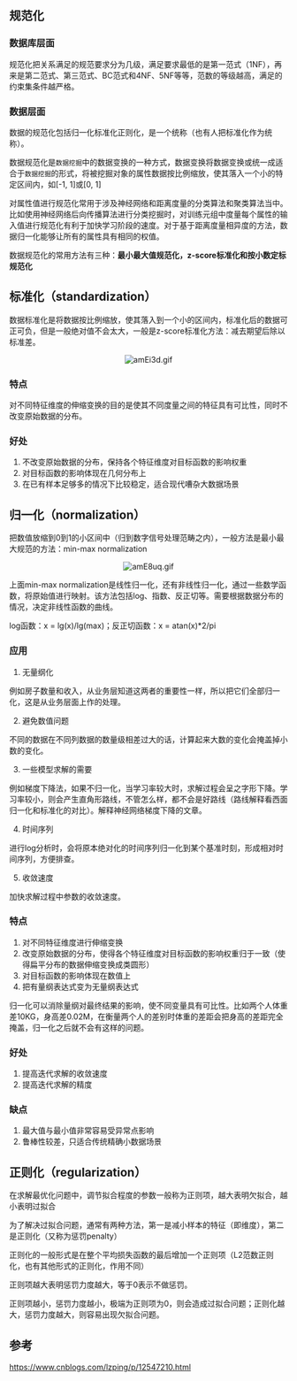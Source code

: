 ## 规范化

### 数据库层面

规范化把关系满足的规范要求分为几级，满足要求最低的是第一范式（1NF），再来是第二范式、第三范式、BC范式和4NF、5NF等等，范数的等级越高，满足的约束集条件越严格。

### 数据层面

数据的规范化包括归一化标准化正则化，是一个统称（也有人把标准化作为统称）。

数据规范化是`数据挖掘`中的数据变换的一种方式，数据变换将数据变换或统一成适合于`数据挖掘`的形式，将被挖掘对象的属性数据按比例缩放，使其落入一个小的特定区间内，如[-1, 1]或[0, 1]

对属性值进行规范化常用于涉及神经网络和距离度量的分类算法和聚类算法当中。比如使用神经网络后向传播算法进行分类挖掘时，对训练元组中度量每个属性的输入值进行规范化有利于加快学习阶段的速度。对于基于距离度量相异度的方法，数据归一化能够让所有的属性具有相同的权值。

数据规范化的常用方法有三种：**最小最大值规范化，z-score标准化和按小数定标规范化**

## 标准化（standardization）

数据标准化是将数据按比例缩放，使其落入到一个小的区间内，标准化后的数据可正可负，但是一般绝对值不会太大，一般是z-score标准化方法：减去期望后除以标准差。

<center><img src="https://s1.ax1x.com/2020/07/29/amEi3d.gif" alt="amEi3d.gif" border="0" /></center>

### 特点

对不同特征维度的伸缩变换的目的是使其不同度量之间的特征具有可比性，同时不改变原始数据的分布。

### 好处

1. 不改变原始数据的分布，保持各个特征维度对目标函数的影响权重
2. 对目标函数的影响体现在几何分布上
3. 在已有样本足够多的情况下比较稳定，适合现代嘈杂大数据场景

## 归一化（normalization）

把数值放缩到0到1的小区间中（归到数字信号处理范畴之内），一般方法是最小最大规范的方法：min-max normalization

<center><img src="https://s1.ax1x.com/2020/07/29/amE8uq.gif" alt="amE8uq.gif" border="0" /></center>

上面min-max normalization是线性归一化，还有非线性归一化，通过一些数学函数，将原始值进行映射。该方法包括log、指数、反正切等。需要根据数据分布的情况，决定非线性函数的曲线。

log函数：x = lg(x)/lg(max)；反正切函数：x = atan(x)*2/pi

### 应用

1. 无量纲化

例如房子数量和收入，从业务层知道这两者的重要性一样，所以把它们全部归一化，这是从业务层面上作的处理。

2. 避免数值问题

不同的数据在不同列数据的数量级相差过大的话，计算起来大数的变化会掩盖掉小数的变化。

3. 一些模型求解的需要

例如梯度下降法，如果不归一化，当学习率较大时，求解过程会呈之字形下降。学习率较小，则会产生直角形路线，不管怎么样，都不会是好路线（路线解释看西面归一化和标准化的对比）。解释神经网络梯度下降的文章。

4. 时间序列

进行log分析时，会将原本绝对化的时间序列归一化到某个基准时刻，形成相对时间序列，方便排查。

5. 收敛速度

加快求解过程中参数的收敛速度。

### 特点

1. 对不同特征维度进行伸缩变换
2. 改变原始数据的分布，使得各个特征维度对目标函数的影响权重归于一致（使得扁平分布的数据伸缩变换成类圆形）
3. 对目标函数的影响体现在数值上
4. 把有量纲表达式变为无量纲表达式

归一化可以消除量纲对最终结果的影响，使不同变量具有可比性。比如两个人体重差10KG，身高差0.02M，在衡量两个人的差别时体重的差距会把身高的差距完全掩盖，归一化之后就不会有这样的问题。

### 好处

1. 提高迭代求解的收敛速度
2. 提高迭代求解的精度

### 缺点

1. 最大值与最小值非常容易受异常点影响
2. 鲁棒性较差，只适合传统精确小数据场景

## 正则化（regularization）

在求解最优化问题中，调节拟合程度的参数一般称为正则项，越大表明欠拟合，越小表明过拟合

为了解决过拟合问题，通常有两种方法，第一是减小样本的特征（即维度），第二是正则化（又称为惩罚penalty）

正则化的一般形式是在整个平均损失函数的最后增加一个正则项（L2范数正则化，也有其他形式的正则化，作用不同）

正则项越大表明惩罚力度越大，等于0表示不做惩罚。

正则项越小，惩罚力度越小，极端为正则项为0，则会造成过拟合问题；正则化越大，惩罚力度越大，则容易出现欠拟合问题。

## 参考

https://www.cnblogs.com/lzping/p/12547210.html